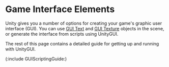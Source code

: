 Game Interface Elements
=======================


Unity gives you a number of options for creating your game's graphic user interface (GUI).  You can use [GUI Text](class-guitext.html) and [GUI Texture](class-guitexture.html) objects in the scene, or generate the interface from scripts using <span class=keyword>UnityGUI</span>.

The rest of this page contains a detailed guide for getting up and running with UnityGUI.

(:include GUIScriptingGuide:)
